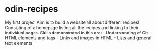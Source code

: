 # odin-recipes
My first project
Aim is to build a website all about different recipes! Consisting of a homepage listing all the recipes and linking to their individual pages.
Skills demonstrated in this are:
    - Understanding of Git
    - HTML elements and tags
    - Links and images in HTML
    - Lists and general text elements